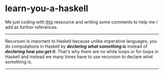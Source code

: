 # learn-you-a-haskell

Me just coding with [this](http://learnyouahaskell.com/chapters) ressource and writing some comments to help me / add as further references.

***

Recursion is important to Haskell because unlike imperative languages, you do computations in Haskell by ***declaring what something is*** instead of ***declaring how you get it***. That's why there are no while loops or for loops in Haskell and instead we many times have to use recursion to declare what something is.

***